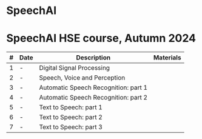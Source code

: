 # SpeechAI

# SpeechAI HSE course, Autumn 2024

| #   | Date     | Description                                        | Materials                            |
|-----|----------|----------------------------------------------------|--------------------------------------|
| 1   | -   | Digital Signal Processing                          |                                           |
| 2   | -   | Speech, Voice and Perception                       |                                           |
| 3   | -   | Automatic Speech Recognition: part 1               |                                           |
| 4   | -   | Automatic Speech Recognition: part 2               |                                           |
| 5   | -   | Text to Speech: part 1                             |                                           |
| 6   | -   | Text to Speech: part 2                             |                                           |
| 7   | -   | Text to Speech: part 3                             |                                           |
